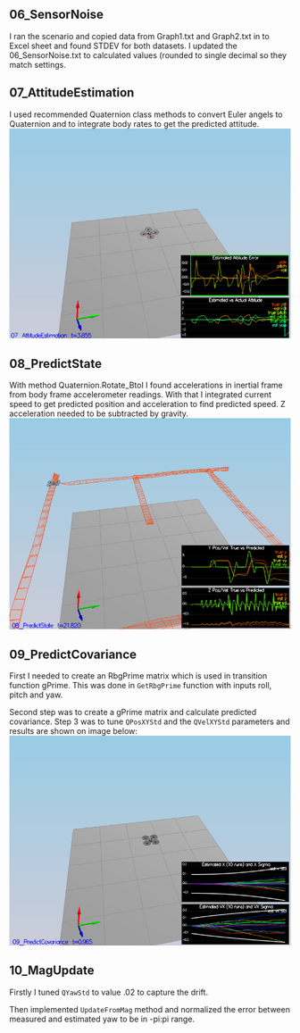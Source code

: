 


06_SensorNoise
------

I ran the scenario and copied data from Graph1.txt and Graph2.txt in to Excel sheet and found STDEV for both datasets. 
I updated the 06_SensorNoise.txt to calculated values (rounded to single decimal so they match settings.

07_AttitudeEstimation
------
I used recommended Quaternion class methods to convert Euler angels to Quaternion and to integrate body rates to get 
the predicted attitude.
![07](./images/07.png)


08_PredictState
------
With method Quaternion.Rotate_BtoI I found accelerations in inertial frame from body frame accelerometer readings.
With that I integrated current speed to get predicted position and acceleration to find predicted speed.
Z acceleration needed to be subtracted by gravity.
![08](./images/08.png)

09_PredictCovariance
-------
First I needed to create an RbgPrime matrix which is used in transition function gPrime. This was done in `GetRbgPrime` 
function with inputs roll, pitch and yaw.

Second step was to create a gPrime matrix and calculate predicted covariance.
Step 3 was to tune `QPosXYStd` and the `QVelXYStd` parameters and results are shown on image below:
![09](./images/09.png)

10_MagUpdate
-----
Firstly I tuned `QYawStd` to value .02 to capture the drift.

Then implemented `UpdateFromMag` method and normalized the error between measured and estimated yaw to be in -pi:pi range.